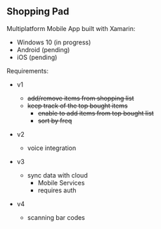 ## Shopping Pad

Multiplatform Mobile App built with Xamarin:

* Windows 10 (in progress)
* Android (pending)
* iOS (pending)
	
Requirements:
* v1
	* ~~add/remove items from shopping list~~
	* ~~keep track of the top bought items~~
		* ~~enable to add items from top bought list~~
		* ~~sort by freq~~
* v2
	* voice integration

* v3
	* sync data with cloud
		* Mobile Services
		* requires auth

* v4
	* scanning bar codes
